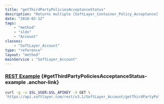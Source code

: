 ```yaml
---
title: "getThirdPartyPoliciesAcceptanceStatus"
description: "Returns multiple [SoftLayer_Container_Policy_Acceptance](/reference/datatypes/SoftLayer_Container_Policy_Acceptance) that represent the acceptance status of the applicable third-party policies for this account. "
date: "2018-02-12"
tags:
    - "method"
    - "sldn"
    - "Account"
classes:
    - "SoftLayer_Account"
type: "reference"
layout: "method"
mainService : "SoftLayer_Account"
---
```


### [REST Example](#getThirdPartyPoliciesAcceptanceStatus-example) <a href="/article/rest/"><i class="fas fa-question"></i></a> {#getThirdPartyPoliciesAcceptanceStatus-example .anchor-link} 
```bash
curl -g -u $SL_USER:$SL_APIKEY -X GET \
'https://api.softlayer.com/rest/v3.1/SoftLayer_Account/getThirdPartyPoliciesAcceptanceStatus'
```
